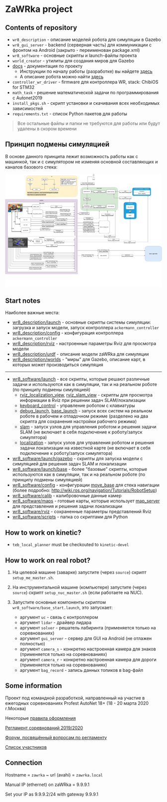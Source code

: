 # ZaWRka project

## Contents of repository

- `wr8_description` - описание моделей робота для симуляции в Gazebo
- `wr8_gui_server` - backend (серверная часть) для коммуникации с фронтом на Android (закрыто - переименован package.xml)
- `wr8_software` - основные скрипты и launch-файлы проекта
- `world_creator` - утилиты для создания миров для Gazebo
- [docs](docs) - документация по проекту
    - Инструкции по началу работы (разработке) вы найдете [здесь](docs/DEVELOPMENT.md)
    - А описание робота можно найти [здесь](docs/DESCRIPTION.md)
- `controller_wr_driver` - firmware для контроллера WR, stack: ChibiOS for STM32
- `math_task` - решение математической задачи по программирования с Autonet2019
- `install_pkgs.sh` - скрипт установки и скачивания всех необходимых зависимостей
- `requirements.txt` - список Python пакетов для работы

> Все остальные файлы и папки не требуются для работы или будут удалены в скором времени

## Принцип подмены симуляцией

В основе данного принципа лежит возможность работы как с машинкой, так и с симулятором не изменяя основной составляющих и каналов базового стека:

<p align="center">
<img src="docs/rendered/zaWRka-ROS.png">
</p>

## Start notes

Наиболее важные места:
- [wr8_description/launch](wr8_description/launch) - основные скрипты  системы симуляции: загрузка и запуск модели, запуск контроллера `ackermann_controller`
- [wr8_description/config](wr8_description/config) - конфигурация контроллера `ackermann_controller`
- [wr8_description/rviz](wr8_description/rviz) - настроенные параметры Rviz для просмотра модели
- [wr8_description/urdf](wr8_description/urdf) - описание модели zaWRka для симуляции
- [wr8_description/worlds](wr8_description/worlds) - "миры" для Gazebo, описание карт, в которых может производиться симуляция
---
- [wr8_software/launch](wr8_software/launch) - все скрипты, которые решают различные задачи и используются как в симуляции, так и на реальном роботе (по принципу подмены симуляцией)
    - [rviz_localization_view](wr8_software/launch/rviz_localization_view.launch), [rviz_slam_view](wr8_software/launch/rviz_slam_view.launch) - скрипты для просмотра информации в Rviz при решении задач SLAM/локализации
    - [keyboard_control](wr8_software/launch/keyboard_control.launch) - управление роботом с клавиатуры
    - [debug_launch](wr8_software/launch/debug_launch.launch), [base_launch](wr8_software/launch/base_launch.launch) - запуск всех систем на реальном роботе в рабочем и отладочном режиме (разделено на два скрипта для сохранения настройки рабочего режима)
    - [slam](wr8_software/launch/slam.launch) - запуск узлов для управления роботом и решения задачи SLAM (не включает в себя подключение к роботу/запуск симулятора)
    - [localization](wr8_software/launch/localization.launch) - запуск узлов для управления роботом и решения задачи локализации на известной карте (не включает в себя подключение к роботу/запуск симулятора)
- [wr8_software/launch/gazebo](wr8_software/launch/gazebo) - скрипты для запуска модели с симуляцией для решения задач SLAM и локализации
- [wr8_software/launch/base](wr8_software/launch/base) - более "базовые" скрипты, которые используются как в симуляции, так и на реальном роботе (по принципу подмены симуляцией)
- [wr8_software/config](wr8_software/config) - конфигурации [move_base](http://wiki.ros.org/move_base) для стека навигации (более подробно: http://wiki.ros.org/navigation/Tutorials/RobotSetup)
- [wr8_software/calib](wr8_software/calib) - калибровочные данные камер
- [wr8_software/maps](wr8_software/maps) - готовые карты, которые использует [map_server](http://wiki.ros.org/map_server) для представления и решения задачи локализации
- [wr8_software/rviz](wr8_software/rviz) - сохраненные параметры представлений Rviz
- [wr8_software/scripts](wr8_software/scripts) - папка со скриптами для Python

## How to work on kinetic?

- `teb_local_planner` must be checkouted to `kinetic-devel`

## How to work on real robot?

1) На целевой машине (заварке) запустите (через `source`) скрипт `setup_me_master.sh`.
2) На инструментальной машине (компьютере) запустите (через `source`) скрипт `setup_nuc_master.sh` (если работаете на NUC).

3) Запустите основные компоненты скриптом `wr8_software/base_start.launch`, это запускает:
    - аргумент `uc` - связь с контроллером
    - аргумент `lidar` - драйвер лидара
    - аргумент `solver` - решатель лабиринта (применяется только на соревнованиях)
    - аргумент `gui_server` - сервер для GUI на Android (не отлажен полностью)
    - аргумент `camera_s` - конкретно настроенная камера для знаков (применяется только на соревнованиях)
    - аргумент `camera_r` - конкретно настроенная камера для дороги (применяется только на соревнованиях)
    - аргумент `bag_record` - запись данных топиков в bag-файл

## Some information

Проект под командной разработкой, направленный на участие в ежегодных соревнованиях Profest AutoNet 18+ (18 - 20 марта 2020 г.Москва)

Некоторые [правила оформления](https://github.com/serykhelena/AutoNetChallenge/blob/develop/controller_wr_driver/docs/dev_rules.md)

[Регламент соревнований 2019/2020](http://russianrobotics.ru/upload/iblock/039/039d37ea649e49ed2f50210e415bdd6c.pdf)

[Форум, посвящённый вопросам по регламенту](http://russianrobotics.ru/competition/autonet/autonet-18/)

[Список участников](https://docs.google.com/spreadsheets/d/e/2PACX-1vQQ2zzrAAbFCBXrUEgEfghzuqSvDOwywB9XMI6uXnDfj5rw4qsn_r54UXMksgU4Eq0onv_xA9ydmw2O/pubhtml?gid=363203216&single=true)

## Connection

Hostname = `zawrka` ~ url (avahi) = `zawrka.local`

Manual IP (ethernet) on zaWRka = 9.9.9.1

Set your IP as 9.9.9.2/24 with gateway 9.9.9.1
